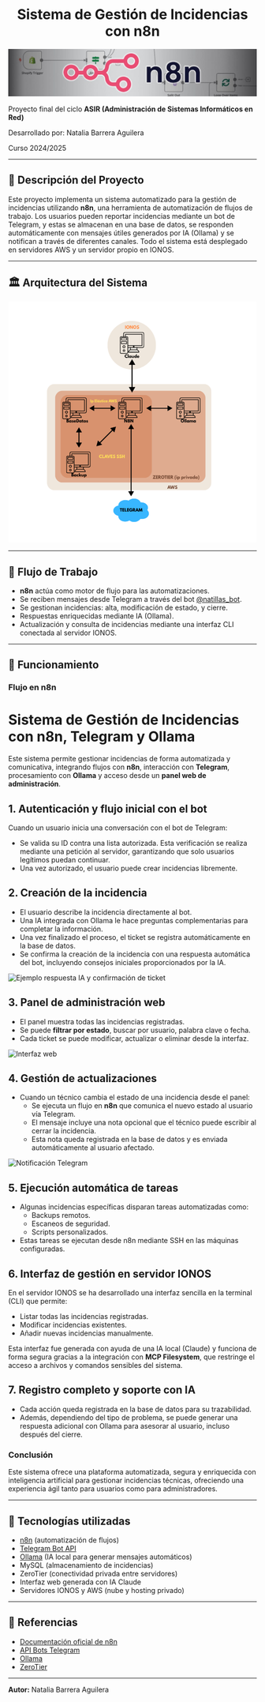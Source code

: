 <div align="center">
  <h1>Sistema de Gestión de Incidencias con n8n</h1>
</div>

<p align="center">
  <img src="img/n8n.jpg" alt="n8n" />
</p>


Proyecto final del ciclo **ASIR (Administración de Sistemas Informáticos en Red)**

Desarrollado por: Natalia Barrera Aguilera

Curso 2024/2025


---

## 📁 Descripción del Proyecto

Este proyecto implementa un sistema automatizado para la gestión de incidencias utilizando **n8n**, una herramienta de automatización de flujos de trabajo. Los usuarios pueden reportar incidencias mediante un bot de Telegram, y estas se almacenan en una base de datos, se responden automáticamente con mensajes útiles generados por IA (Ollama) y se notifican a través de diferentes canales. Todo el sistema está desplegado en servidores AWS y un servidor propio en IONOS.

---

## 🏛️ Arquitectura del Sistema

<p align="center">
  <img src="img/estructuraRed.png" alt="Esquema de red">
</p>


---

## 📅 Flujo de Trabajo

- **n8n** actúa como motor de flujo para las automatizaciones.
- Se reciben mensajes desde Telegram a través del bot [@natillas_bot](http://t.me/natillas_bot).
- Se gestionan incidencias: alta, modificación de estado, y cierre.
- Respuestas enriquecidas mediante IA (Ollama).
- Actualización y consulta de incidencias mediante una interfaz CLI conectada al servidor IONOS.

---

## 📄 Funcionamiento

### Flujo en n8n

# Sistema de Gestión de Incidencias con n8n, Telegram y Ollama

Este sistema permite gestionar incidencias de forma automatizada y comunicativa, integrando flujos con **n8n**, interacción con **Telegram**, procesamiento con **Ollama** y acceso desde un **panel web de administración**.

## 1. Autenticación y flujo inicial con el bot

Cuando un usuario inicia una conversación con el bot de Telegram:

- Se valida su ID contra una lista autorizada. Esta verificación se realiza mediante una petición al servidor, garantizando que solo usuarios legítimos puedan continuar.
- Una vez autorizado, el usuario puede crear incidencias libremente.

## 2. Creación de la incidencia

- El usuario describe la incidencia directamente al bot.
- Una IA integrada con Ollama le hace preguntas complementarias para completar la información.
- Una vez finalizado el proceso, el ticket se registra automáticamente en la base de datos.
- Se confirma la creación de la incidencia con una respuesta automática del bot, incluyendo consejos iniciales proporcionados por la IA.

![Ejemplo respuesta IA y confirmación de ticket](WhatsApp%20Image%202025-06-02%20at%2013.44.24%20(2).jpeg)

## 3. Panel de administración web

- El panel muestra todas las incidencias registradas.
- Se puede **filtrar por estado**, buscar por usuario, palabra clave o fecha.
- Cada ticket se puede modificar, actualizar o eliminar desde la interfaz.

![Interfaz web](interfaz%20(1).PNG)

## 4. Gestión de actualizaciones

- Cuando un técnico cambia el estado de una incidencia desde el panel:
  - Se ejecuta un flujo en **n8n** que comunica el nuevo estado al usuario vía Telegram.
  - El mensaje incluye una nota opcional que el técnico puede escribir al cerrar la incidencia.
  - Esta nota queda registrada en la base de datos y es enviada automáticamente al usuario afectado.

![Notificación Telegram](WhatsApp%20Image%202025-06-02%20at%2013.48.13%20(1).jpeg)

## 5. Ejecución automática de tareas

- Algunas incidencias específicas disparan tareas automatizadas como:
  - Backups remotos.
  - Escaneos de seguridad.
  - Scripts personalizados.
- Estas tareas se ejecutan desde n8n mediante SSH en las máquinas configuradas.

## 6. Interfaz de gestión en servidor IONOS

En el servidor IONOS se ha desarrollado una interfaz sencilla en la terminal (CLI) que permite:

- Listar todas las incidencias registradas.
- Modificar incidencias existentes.
- Añadir nuevas incidencias manualmente.

Esta interfaz fue generada con ayuda de una IA local (Claude) y funciona de forma segura gracias a la integración con **MCP Filesystem**, que restringe el acceso a archivos y comandos sensibles del sistema.

## 7. Registro completo y soporte con IA

- Cada acción queda registrada en la base de datos para su trazabilidad.
- Además, dependiendo del tipo de problema, se puede generar una respuesta adicional con Ollama para asesorar al usuario, incluso después del cierre.




### Conclusión

Este sistema ofrece una plataforma automatizada, segura y enriquecida con inteligencia artificial para gestionar incidencias técnicas, ofreciendo una experiencia ágil tanto para usuarios como para administradores.


---
## 🔧 Tecnologías utilizadas

* [n8n](https://n8n.io/) (automatización de flujos)
* [Telegram Bot API](https://core.telegram.org/bots)
* [Ollama](https://ollama.com/) (IA local para generar mensajes automáticos)
* MySQL (almacenamiento de incidencias)
* ZeroTier (conectividad privada entre servidores)
* Interfaz web generada con IA Claude
* Servidores IONOS y AWS (nube y hosting privado)

---


## 📖 Referencias

* [Documentación oficial de n8n](https://docs.n8n.io/)
* [API Bots Telegram](https://core.telegram.org/bots/api)
* [Ollama](https://ollama.com/)
* [ZeroTier](https://www.zerotier.com/)

---

**Autor:** Natalia Barrera Aguilera
